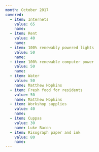 ```yaml
---
month: October 2017
covered:
  - item: Internets
    value: 65
    name: 
  - item: Rent
    value: 40
    name: 
  - item: 100% renewably powered lights
    value: 50
    name: 
  - item: 100% renewable computer power
    value: 50
    name: 
  - item: Water
    value: 50
    name: Matthew Hopkins
  - item: Fresh food for residents
    value: 50
    name: Matthew Hopkins
  - item: Workshop supplies
    value: 40
    name: 
  - item: Cuppas
    value: 30
    name: Luke Bacon
  - item: Risograph paper and ink
    value: 80
    name:  
---
```

